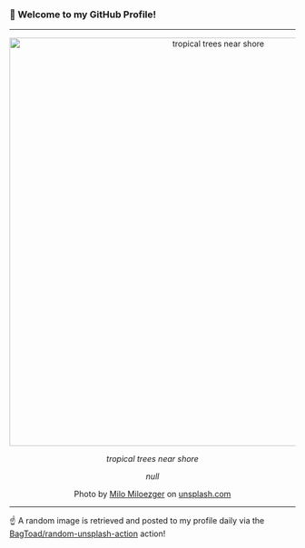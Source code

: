 ### 👋 Welcome to my GitHub Profile!

----

<div align="center">
  <img width="720" src="https://images.unsplash.com/photo-1525087911044-53a33638743f?crop=entropy&cs=tinysrgb&fit=max&fm=jpg&ixid=M3w1NTI0OTR8MHwxfHJhbmRvbXx8fHx8fHx8fDE3MzUxOTM1Njd8&ixlib=rb-4.0.3&q=80&w=1080" alt="tropical trees near shore">
  
  <em>tropical trees near shore</em>
  
  <em>null</em>
  
  Photo by [Milo Miloezger](http://www.miloezger.ch) on [unsplash.com](https://unsplash.com/)
</div>

----

☝️ A random image is retrieved and posted to my profile daily via the [BagToad/random-unsplash-action](https://github.com/BagToad/random-unsplash-action) action!
